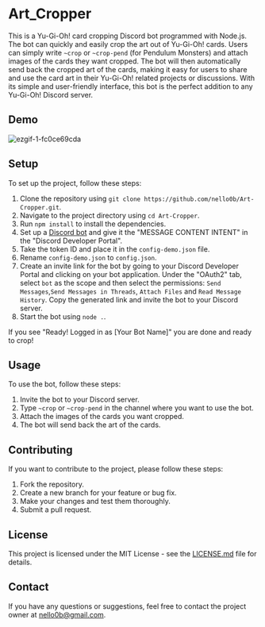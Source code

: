 # Art_Cropper

This is a Yu-Gi-Oh! card cropping Discord bot programmed with Node.js. The bot can quickly and easily crop the art out of Yu-Gi-Oh! cards. Users can simply write `~crop` or `~crop-pend` (for Pendulum Monsters) and attach images of the cards they want cropped. The bot will then automatically send back the cropped art of the cards, making it easy for users to share and use the card art in their Yu-Gi-Oh! related projects or discussions. With its simple and user-friendly interface, this bot is the perfect addition to any Yu-Gi-Oh! Discord server.

## Demo

![ezgif-1-fc0ce69cda](https://user-images.githubusercontent.com/72969087/232903628-11961666-d8cc-4df6-a759-857ba26b66cb.gif)

## Setup

To set up the project, follow these steps:

1. Clone the repository using `git clone https://github.com/nello0b/Art-Cropper.git`.
2. Navigate to the project directory using `cd Art-Cropper`.
3. Run `npm install` to install the dependencies.
4. Set up a [Discord bot](https://discord.com/developers/applications) and give it the "MESSAGE CONTENT INTENT" in the "Discord Developer Portal".
5. Take the token ID and place it in the `config-demo.json` file.
6. Rename `config-demo.json` to `config.json`.
7. Create an invite link for the bot by going to your Discord Developer Portal and clicking on your bot application. Under the "OAuth2" tab, select `bot` as the scope and then select the permissions: `Send Messages`,`Send Messages in Threads`, `Attach Files` and `Read Message History`. Copy the generated link and invite the bot to your Discord server.
8. Start the bot using `node .`.

If you see "Ready! Logged in as [Your Bot Name]" you are done and ready to crop!

## Usage

To use the bot, follow these steps:

1. Invite the bot to your Discord server.
2. Type `~crop` or `~crop-pend` in the channel where you want to use the bot.
3. Attach the images of the cards you want cropped.
4. The bot will send back the art of the cards.

## Contributing

If you want to contribute to the project, please follow these steps:

1. Fork the repository.
2. Create a new branch for your feature or bug fix.
3. Make your changes and test them thoroughly.
4. Submit a pull request.

## License

This project is licensed under the MIT License - see the [LICENSE.md](LICENSE.md) file for details.

## Contact

If you have any questions or suggestions, feel free to contact the project owner at nello0b@gmail.com.
